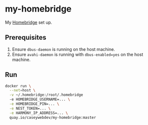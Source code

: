 # my-homebridge

My [Homebridge] set up.

## Prerequisites

1. Ensure `dbus-daemon` is running on the host machine.
2. Ensure `avahi-daemon` is running with `dbus-enabled=yes` on the host machine.

## Run

```bash
docker run \
  --net=host \
  -v ~/.homebridge:/root/.homebridge
  -e HOMEBRIDGE_USERNAME=... \
  -e HOMEBRIDGE_PIN=... \
  -e NEST_TOKEN=... \
  -e HARMONY_IP_ADDRESS=... \
  quay.io/caseywebdev/my-homebridge:master
```

[Homebridge]: https://github.com/nfarina/homebridge
